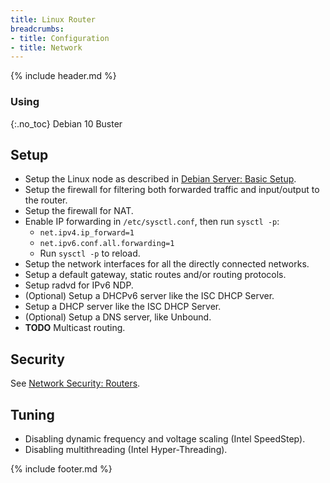 ```yaml
---
title: Linux Router
breadcrumbs:
- title: Configuration
- title: Network
---
```

{% include header.md %}

### Using
{:.no_toc}
Debian 10 Buster

## Setup

- Setup the Linux node as described in [Debian Server: Basic Setup](/config/linux-server/debian-server/#basic-setup).
- Setup the firewall for filtering both forwarded traffic and input/output to the router.
- Setup the firewall for NAT.
- Enable IP forwarding in `/etc/sysctl.conf`, then run `sysctl -p`:
  - `net.ipv4.ip_forward=1`
  - `net.ipv6.conf.all.forwarding=1`
  - Run `sysctl -p` to reload.
- Setup the network interfaces for all the directly connected networks.
- Setup a default gateway, static routes and/or routing protocols.
- Setup radvd for IPv6 NDP.
- (Optional) Setup a DHCPv6 server like the ISC DHCP Server.
- Setup a DHCP server like the ISC DHCP Server.
- (Optional) Setup a DNS server, like Unbound.
- **TODO** Multicast routing.

## Security

See [Network Security: Routers](config/network/security#routers).

## Tuning

- Disabling dynamic frequency and voltage scaling (Intel SpeedStep).
- Disabling multithreading (Intel Hyper-Threading).

{% include footer.md %}
